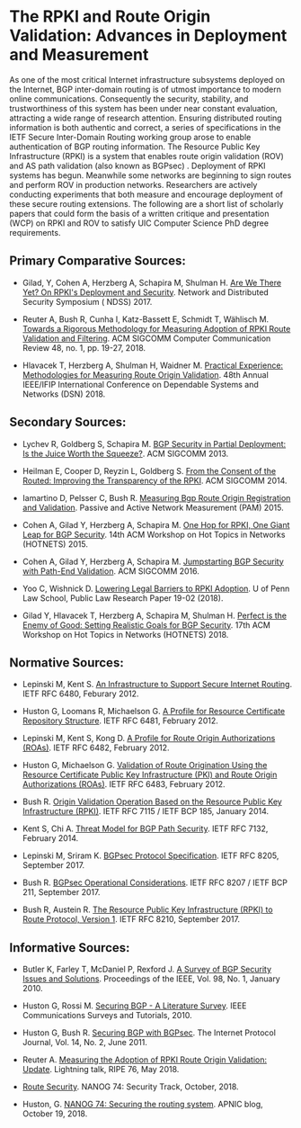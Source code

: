 # The RPKI and Route Origin Validation: Advances in Deployment and Measurement

As one of the most critical Internet infrastructure subsystems deployed on the
Internet, BGP inter-domain routing is of utmost importance to modern online
communications.  Consequently the security, stability, and trustworthiness of
this system has been under near constant evaluation, attracting a wide range of
research attention.  Ensuring distributed routing information is both authentic
and correct, a series of specifications in the IETF Secure Inter-Domain Routing
working group arose to enable authentication of BGP routing information.  The
Resource Public Key Infrastructure (RPKI) is a system that enables route origin
validation (ROV) and AS path validation (also known as BGPsec) .  Deployment of
RPKI systems has begun.  Meanwhile some networks are beginning to sign routes
and perform ROV in production networks.  Researchers are actively conducting
experiments that both measure and encourage deployment of these secure routing
extensions.  The following are a short list of scholarly papers that could form
the basis of a written critique and presentation (WCP) on RPKI and ROV to
satisfy UIC Computer Science PhD degree requirements.


## Primary Comparative Sources:

* Gilad, Y, Cohen A, Herzberg A, Schapira M, Shulman H.  [Are We There Yet? On RPKI's Deployment and Security](https://www.ndss-symposium.org/wp-content/uploads/sites/25/2017/09/ndss2017_06A-3_Gilad_paper.pdf).  Network and Distributed Security Symposium ( NDSS) 2017.

* Reuter A, Bush R, Cunha I, Katz-Bassett E, Schmidt T, Wählisch M.  [Towards a Rigorous Methodology for Measuring Adoption of RPKI Route Validation and Filtering](https://dl.acm.org/citation.cfm?id=3211856).  ACM SIGCOMM Computer Communication Review 48, no. 1, pp. 19-27, 2018.

* Hlavacek T, Herzberg A, Shulman H, Waidner M.  [Practical Experience: Methodologies for Measuring Route Origin Validation](https://ieeexplore.ieee.org/abstract/document/8416522).  48th Annual IEEE/IFIP International Conference on Dependable Systems and Networks (DSN) 2018.


## Secondary Sources:

* Lychev R, Goldberg S, Schapira M.  [BGP Security in Partial Deployment: Is the Juice Worth the Squeeze?](https://dl.acm.org/citation.cfm?id=2486010).  ACM SIGCOMM 2013.

* Heilman E, Cooper D, Reyzin L, Goldberg S.  [From the Consent of the Routed: Improving the Transparency of the RPKI](https://dl.acm.org/citation.cfm?id=2626293).  ACM SIGCOMM 2014.

* Iamartino D, Pelsser C, Bush R.  [Measuring Bgp Route Origin Registration and Validation](https://link.springer.com/chapter/10.1007/978-3-319-15509-8_3). Passive and Active Network Measurement (PAM) 2015.

* Cohen A, Gilad Y, Herzberg A, Schapira M.  [One Hop for RPKI, One Giant Leap for BGP Security](https://dl.acm.org/citation.cfm?id=2834078). 14th ACM Workshop on Hot Topics in Networks (HOTNETS) 2015.

* Cohen A, Gilad Y, Herzberg A, Schapira M.  [Jumpstarting BGP Security with Path-End Validation](https://dl.acm.org/citation.cfm?id=2934883). ACM SIGCOMM 2016.

* Yoo C, Wishnick D.  [Lowering Legal Barriers to RPKI Adoption](https://papers.ssrn.com/sol3/Papers.cfm?abstract_id=3308619).  U of Penn Law School, Public Law Research Paper 19-02 (2018).

* Gilad Y, Hlavacek T, Herzberg A, Schapira M, Shulman H.  [Perfect is the Enemy of Good: Setting Realistic Goals for BGP Security](www.cs.huji.ac.il/~schapiram/DISCO__HotNets.pdf).  17th ACM Workshop on Hot Topics in Networks (HOTNETS) 2018.


## Normative Sources:

* Lepinski M, Kent S.  [An Infrastructure to Support Secure Internet Routing](https://tools.ietf.org/html/rfc6480).  IETF RFC 6480, Feburary 2012.

* Huston G, Loomans R, Michaelson G.  [A Profile for Resource Certificate Repository Structure](https://tools.ietf.org/html/rfc6481).  IETF RFC 6481, February 2012.

* Lepinski M, Kent S, Kong D.  [A Profile for Route Origin Authorizations (ROAs)](https://tools.ietf.org/html/rfc6482).  IETF RFC 6482, February 2012.

* Huston G, Michaelson G.  [Validation of Route Origination Using the Resource Certificate Public Key Infrastructure (PKI) and Route Origin Authorizations (ROAs)](https://tools.ietf.org/html/rfc6483).  IETF RFC 6483, February 2012.

* Bush R.  [Origin Validation Operation Based on the Resource Public Key Infrastructure (RPKI)](https://tools.ietf.org/html/rfc7115).  IETF RFC 7115 / IETF BCP 185, January 2014.

* Kent S, Chi A.  [Threat Model for BGP Path Security](https://tools.ietf.org/html/rfc7132).  IETF RFC 7132, February 2014.

* Lepinski M, Sriram K.  [BGPsec Protocol Specification](https://tools.ietf.org/html/rfc8205).  IETF RFC 8205, September 2017.

* Bush R.  [BGPsec Operational Considerations](https://tools.ietf.org/html/rfc8207).  IETF RFC 8207 / IETF BCP 211, September 2017.

* Bush R, Austein R.  [The Resource Public Key Infrastructure (RPKI) to Route Protocol, Version 1](https://tools.ietf.org/html/rfc8210).  IETF RFC 8210, September 2017.


## Informative Sources:

* Butler K, Farley T, McDaniel P, Rexford J.  [A Survey of BGP Security Issues and Solutions](https://cise.ufl.edu/~butler/pubs/bgpsurvey.pdf).  Proceedings of the IEEE, Vol. 98, No. 1, January 2010.

* Huston G, Rossi M.  [Securing BGP - A Literature Survey](http://www.potaroo.net/papers/ieee/bgp_survey_2010.pdf).  IEEE Communications Surveys and Tutorials, 2010.

* Huston G, Bush R.  [Securing BGP with BGPsec](http://wattle.apnic.net/papers/isoc/2011-07/bgpsec.pdf).  The Internet Protocol Journal, Vol. 14, No. 2, June 2011.

* Reuter A.  [Measuring the Adoption of RPKI Route Origin Validation: Update](https://ripe76.ripe.net/archives/video/32/).  Lightning talk, RIPE 76, May 2018.

* [Route Security](https://pc.nanog.org/static/published/meetings/NANOG74/1760/20181003_Tzvetanov_Security_Track_Bgp_v1.pdf).  NANOG 74: Security Track, October, 2018.

* Huston, G.  [NANOG 74: Securing the routing system](https://blog.apnic.net/2018/10/19/nanog-74-securing-the-routing-system/).  APNIC blog, October 19, 2018.
